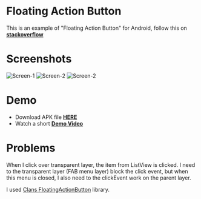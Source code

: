 # Floating Action Button
This is an example of "Floating Action Button" for Android, follow this on **[stackoverflow](http://stackoverflow.com/questions/26229065/animated-transition-between-fragments-slide-effect-translucent-statusbar-and)**

# Screenshots
![Screen-1](http://i.stack.imgur.com/32Hav.png) ![Screen-2](http://i.stack.imgur.com/NNkzh.png) ![Screen-2](http://i.stack.imgur.com/3KEgM.png)

# Demo
- Download APK file **[HERE](https://drive.google.com/file/d/0BxNgay9IsYFfT3hPbVVaR01ZbEU/view?usp=sharing)**
- Watch a short **[Demo Video](https://drive.google.com/file/d/0BxNgay9IsYFfUndqaW1LbUVsbTA/view?usp=sharing)**

# Problems
When I click over transparent layer, the item from ListView is clicked. I need to the transparent layer (FAB menu layer) block the click event, but when this menu is closed, I also need to the clickEvent work on the parent layer.

I used [Clans FloatingActionButton](https://github.com/Clans/FloatingActionButton) library.

